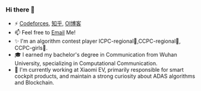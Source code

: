 ### Hi there 👋

- ⚡ [Codeforces](https://codeforces.com/profile/Beginner_df016), [知乎](https://www.zhihu.com/people/da-fei-le), [OI博客](https://blog.csdn.net/qq_39774369)
- 📫 Feel free to [Email](mailto:JiayingChen_df016@outlook.com) Me!
- ✨ I'm an algorithm contest player ICPC-regional🥈,CCPC-regional🥈, CCPC-girls🥇. 
- 🎓 I earned my bachelor's degree in Communication from Wuhan University, specializing in Computational Communication.
- 🚗 I'm currently working at Xiaomi EV, primarily responsible for smart cockpit products, and maintain a strong curiosity about ADAS algorithms and Blockchain.
<!--
**XiiiijWhy/XiiiijWhy** is a ✨ _special_ ✨ repository because its `README.md` (this file) appears on your GitHub profile.

Here are some ideas to get you started:

- 🔭 I’m currently working on ...
- 🌱 I’m currently learning ...
- 👯 I’m looking to collaborate on ...
- 🤔 I’m looking for help with ...
- 💬 Ask me about ...
- 📫 How to reach me: ...
- 😄 Pronouns: ...
- ⚡ Fun fact: ...
-->
